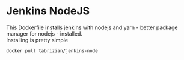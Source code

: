 # Jenkins NodeJS
This Dockerfile installs jenkins with nodejs and yarn - better package manager for nodejs - installed.  
Installing is pretty simple
```sh
docker pull tabrizian/jenkins-node
```

